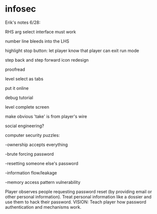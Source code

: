# infosec

Erik's notes 6/28:

RHS arg select interface must work

number line bleeds into the LHS

highlight stop button: let player know that player can exit run mode

step back and step forward icon redesign

proofread

level select as tabs

put it online



debug tutorial

level complete screen

make obvious 'take' is from player's wire



social engineering?

computer security puzzles:

-ownership accepts everything

-brute forcing password

-resetting someone else's password

-information flow/leakage

-memory access pattern vulnerability

Player observes people requesting password reset (by providing email or other personal information). Treat personal information like a dossier and use them to hack their password. VISION: Teach player how password authentication and mechanisms work.
